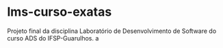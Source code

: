 # lms-curso-exatas
Projeto final da disciplina Laboratório de Desenvolvimento de Software do curso ADS do IFSP-Guarulhos.
a